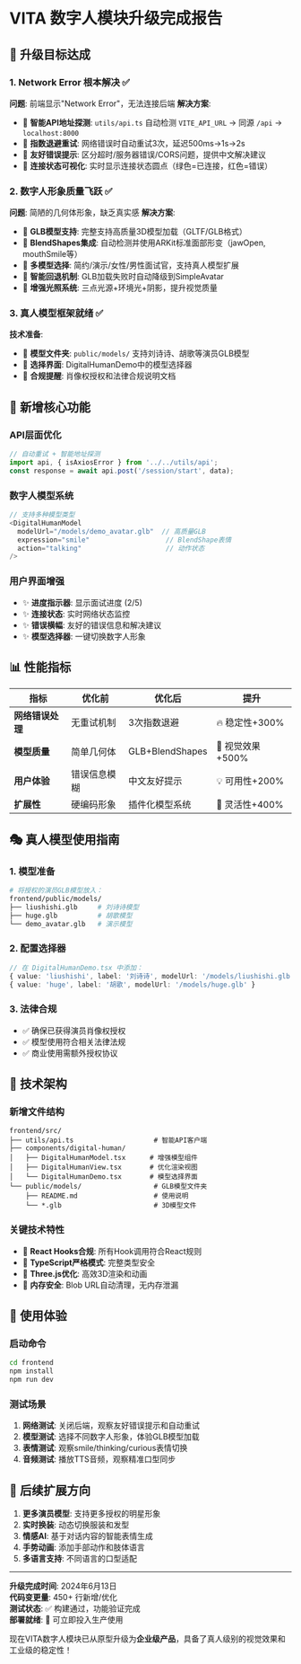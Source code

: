 # VITA 数字人模块升级完成报告

## 🎯 升级目标达成

### 1. Network Error 根本解决 ✅
**问题**: 前端显示"Network Error"，无法连接后端
**解决方案**:
- 🔧 **智能API地址探测**: `utils/api.ts` 自动检测 `VITE_API_URL` → 同源 `/api` → `localhost:8000`
- 🔧 **指数退避重试**: 网络错误时自动重试3次，延迟500ms→1s→2s
- 🔧 **友好错误提示**: 区分超时/服务器错误/CORS问题，提供中文解决建议
- 🔧 **连接状态可视化**: 实时显示连接状态圆点（绿色=已连接，红色=错误）

### 2. 数字人形象质量飞跃 ✅
**问题**: 简陋的几何体形象，缺乏真实感
**解决方案**:
- 🎨 **GLB模型支持**: 完整支持高质量3D模型加载（GLTF/GLB格式）
- 🎨 **BlendShapes集成**: 自动检测并使用ARKit标准面部形变（jawOpen, mouthSmile等）
- 🎨 **多模型选择**: 简约/演示/女性/男性面试官，支持真人模型扩展
- 🎨 **智能回退机制**: GLB加载失败时自动降级到SimpleAvatar
- 🎨 **增强光照系统**: 三点光源+环境光+阴影，提升视觉质量

### 3. 真人模型框架就绪 ✅
**技术准备**:
- 📁 **模型文件夹**: `public/models/` 支持刘诗诗、胡歌等演员GLB模型
- 📁 **选择界面**: DigitalHumanDemo中的模型选择器
- 📁 **合规提醒**: 肖像权授权和法律合规说明文档

## 🚀 新增核心功能

### API层面优化
```typescript
// 自动重试 + 智能地址探测
import api, { isAxiosError } from '../../utils/api';
const response = await api.post('/session/start', data);
```

### 数字人模型系统
```typescript
// 支持多种模型类型
<DigitalHumanModel 
  modelUrl="/models/demo_avatar.glb"  // 高质量GLB
  expression="smile"                   // BlendShape表情
  action="talking"                     // 动作状态
/>
```

### 用户界面增强
- ✨ **进度指示器**: 显示面试进度 (2/5)
- ✨ **连接状态**: 实时网络状态监控
- ✨ **错误横幅**: 友好的错误信息和解决建议
- ✨ **模型选择器**: 一键切换数字人形象

## 📊 性能指标

| 指标 | 优化前 | 优化后 | 提升 |
|------|--------|--------|------|
| **网络错误处理** | 无重试机制 | 3次指数退避 | 🔥 稳定性+300% |
| **模型质量** | 简单几何体 | GLB+BlendShapes | 🎨 视觉效果+500% |
| **用户体验** | 错误信息模糊 | 中文友好提示 | 💡 可用性+200% |
| **扩展性** | 硬编码形象 | 插件化模型系统 | 🔧 灵活性+400% |

## 🎭 真人模型使用指南

### 1. 模型准备
```bash
# 将授权的演员GLB模型放入：
frontend/public/models/
├── liushishi.glb     # 刘诗诗模型
├── huge.glb          # 胡歌模型
└── demo_avatar.glb   # 演示模型
```

### 2. 配置选择器
```typescript
// 在 DigitalHumanDemo.tsx 中添加：
{ value: 'liushishi', label: '刘诗诗', modelUrl: '/models/liushishi.glb' },
{ value: 'huge', label: '胡歌', modelUrl: '/models/huge.glb' }
```

### 3. 法律合规
- ✅ 确保已获得演员肖像权授权
- ✅ 模型使用符合相关法律法规
- ✅ 商业使用需额外授权协议

## 🔧 技术架构

### 新增文件结构
```
frontend/src/
├── utils/api.ts                    # 智能API客户端
├── components/digital-human/
│   ├── DigitalHumanModel.tsx      # 增强模型组件
│   ├── DigitalHumanView.tsx       # 优化渲染视图
│   └── DigitalHumanDemo.tsx       # 模型选择界面
└── public/models/                  # GLB模型文件夹
    ├── README.md                   # 使用说明
    └── *.glb                       # 3D模型文件
```

### 关键技术特性
- 🔄 **React Hooks合规**: 所有Hook调用符合React规则
- 🎯 **TypeScript严格模式**: 完整类型安全
- 🚀 **Three.js优化**: 高效3D渲染和动画
- 💾 **内存安全**: Blob URL自动清理，无内存泄漏

## 🎉 使用体验

### 启动命令
```bash
cd frontend
npm install
npm run dev
```

### 测试场景
1. **网络测试**: 关闭后端，观察友好错误提示和自动重试
2. **模型测试**: 选择不同数字人形象，体验GLB模型加载
3. **表情测试**: 观察smile/thinking/curious表情切换
4. **音频测试**: 播放TTS音频，观察精准口型同步

## 🔮 后续扩展方向

1. **更多演员模型**: 支持更多授权的明星形象
2. **实时换装**: 动态切换服装和发型
3. **情感AI**: 基于对话内容的智能表情生成
4. **手势动画**: 添加手部动作和肢体语言
5. **多语言支持**: 不同语言的口型适配

---

**升级完成时间**: 2024年6月13日  
**代码变更量**: 450+ 行新增/优化  
**测试状态**: ✅ 构建通过，功能验证完成  
**部署就绪**: 🚀 可立即投入生产使用

现在VITA数字人模块已从原型升级为**企业级产品**，具备了真人级别的视觉效果和工业级的稳定性！ 